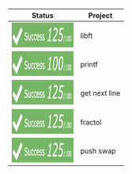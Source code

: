 | Status | Project |
| ------ | ------------------------ | 
|<img src="img/125.png" alt="125" width="125" height="50"> | libft |
|<img src="img/100.png" alt="100" width="125" height="50"> | printf|
|<img src="img/125.png" alt="125" width="125" height="50"> | get next line |
|<img src="img/125.png" alt="125" width="125" height="50"> |fractol|
|<img src="img/125.png" alt="125" width="125" height="50"> |push swap|